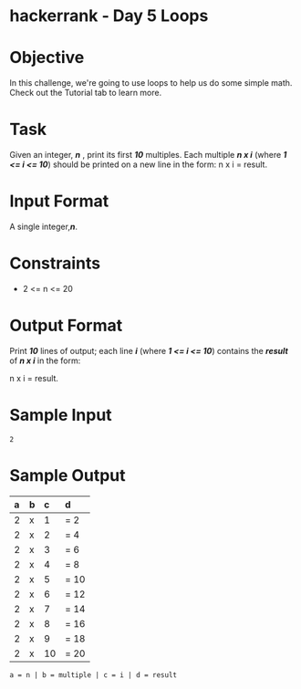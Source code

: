 # hackerrank - Day 5 Loops

# Objective
In this challenge, we're going to use loops to help us do some simple math. Check out the Tutorial tab to learn more.

# Task
Given an integer, _**n**_ , print its first _**10**_ multiples. Each multiple _**n x i**_ (where _**1 <= i <= 10**_) should be printed on a new line in the form: n x i = result.

# Input Format

A single integer,_**n**_.

# Constraints
* 2 <= n <= 20

# Output Format
Print _**10**_ lines of output; each line _**i**_ (where _**1 <= i <= 10**_) contains the _**result**_ of _**n x i**_ in the form:

n x i = result.

# Sample Input
`2`

# Sample Output
a | b | c  | d 
:---|:---|:---|:---
 2 |x |1  |=  2
 2 |x |2  |=  4
 2 |x |3  |=  6
 2 |x |4  |=  8
 2 |x |5  |= 10
 2 |x |6  |= 12
 2 |x |7  |= 14
 2 |x |8  |= 16
 2 |x |9  |= 18
 2 |x |10 |= 20
 
`a = n |
b = multiple |
c = i |
d = result`
